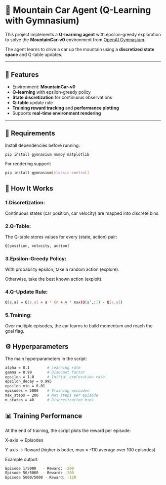 # 🚗 Mountain Car Agent (Q-Learning with Gymnasium)

This project implements a **Q-learning agent** with epsilon-greedy exploration to solve the **MountainCar-v0** environment from [OpenAI Gymnasium](https://gymnasium.farama.org/).  

The agent learns to drive a car up the mountain using a **discretized state space** and Q-table updates.

---

## 🚀 Features
- Environment: **MountainCar-v0**
- **Q-learning** with epsilon-greedy policy
- **State discretization** for continuous observations
- **Q-table** update rule
- **Training reward tracking** and **performance plotting**
- Supports **real-time environment rendering**

---

## 📂 Requirements
Install dependencies before running:
```bash
pip install gymnasium numpy matplotlib
```
For rendering support:
```bash
pip install gymnasium[classic-control]
```
## 📜 How It Works

### 1.Discretization:
Continuous states (car position, car velocity) are mapped into discrete bins.

### 2.Q-Table:
The Q-table stores values for every (state, action) pair:
```bash
Q[position, velocity, action]
```
### 3.Epsilon-Greedy Policy:

With probability epsilon, take a random action (explore).

Otherwise, take the best known action (exploit).

### 4.Q-Update Rule:
``` bash
Q[s,a] = Q[s,a] + α * (r + γ * max(Q[s’,:]) - Q[s,a])
```
### 5.Training:
Over multiple episodes, the car learns to build momentum and reach the goal flag.
## ⚙️ Hyperparameters

The main hyperparameters in the script:
```bash
alpha = 0.1        # Learning rate
gamma = 0.99       # Discount factor
epsilon = 1.0      # Initial exploration rate
epsilon_decay = 0.995
epsilon_min = 0.01
episodes = 5000    # Training episodes
max_steps = 200    # Max steps per episode
n_states = 40      # Discretization bins
```
## 📊 Training Performance

At the end of training, the script plots the reward per episode:

X-axis → Episodes

Y-axis → Reward (higher is better, max = -110 average over 100 episodes)

Example output:
``` bash
Episode 1/5000   - Reward: -200
Episode 50/5000  - Reward: -200
Episode 5000/5000 - Reward: -120
```




